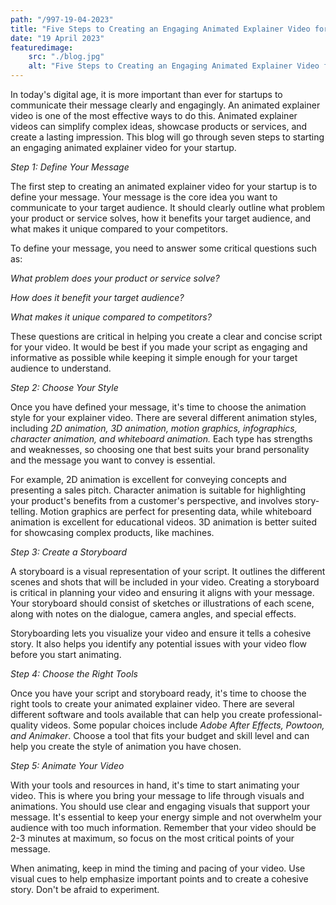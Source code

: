 ```yaml
---
path: "/997-19-04-2023"
title: "Five Steps to Creating an Engaging Animated Explainer Video for Your Business"
date: "19 April 2023"
featuredimage: 
    src: "./blog.jpg"
    alt: "Five Steps to Creating an Engaging Animated Explainer Video for Your Business"
---
```


In today's digital age, it is more important than ever for startups to communicate their message clearly and engagingly. An animated explainer video is one of the most effective ways to do this. Animated explainer videos can simplify complex ideas, showcase products or services, and create a lasting impression. This blog will go through seven steps to starting an engaging animated explainer video for your startup.

<em>Step 1: Define Your Message</em>

 The first step to creating an animated explainer video for your startup is to define your message. Your message is the core idea you want to communicate to your target audience. It should clearly outline what problem your product or service solves, how it benefits your target audience, and what makes it unique compared to your competitors.

To define your message, you need to answer some critical questions such as:

<i>What problem does your product or service solve?</i>

<i>How does it benefit your target audience?</i>

<i>What makes it unique compared to competitors?</i>

These questions are critical in helping you create a clear and concise script for your video. It would be best if you made your script as engaging and informative as possible while keeping it simple enough for your target audience to understand.

<em>Step 2: Choose Your Style</em> 

Once you have defined your message, it's time to choose the animation style for your explainer video. There are several different animation styles, including <em>2D animation, 3D animation, motion graphics, infographics, character animation, and whiteboard animation.</em> Each type has strengths and weaknesses, so choosing one that best suits your brand personality and the message you want to convey is essential.

For example, 2D animation is excellent for conveying concepts and presenting a sales pitch.
Character animation is suitable for highlighting your product's benefits from a customer's perspective, and involves story-telling.
Motion graphics are perfect for presenting data, while whiteboard animation is excellent for educational videos.
3D animation is better suited for showcasing complex products, like machines. 

<em>Step 3: Create a Storyboard</em> 

A storyboard is a visual representation of your script. It outlines the different scenes and shots that will be included in your video. Creating a storyboard is critical in planning your video and ensuring it aligns with your message. Your storyboard should consist of sketches or illustrations of each scene, along with notes on the dialogue, camera angles, and special effects.

Storyboarding lets you visualize your video and ensure it tells a cohesive story. It also helps you identify any potential issues with your video flow before you start animating.

<em>Step 4: Choose the Right Tools</em> 

Once you have your script and storyboard ready, it's time to choose the right tools to create your animated explainer video. There are several different software and tools available that can help you create professional-quality videos. Some popular choices include <em>Adobe After Effects, Powtoon, and Animaker</em>. Choose a tool that fits your budget and skill level and can help you create the style of animation you have chosen.

<em>Step 5: Animate Your Video</em> 

With your tools and resources in hand, it's time to start animating your video. This is where you bring your message to life through visuals and animations. You should use clear and engaging visuals that support your message. It's essential to keep your energy simple and not overwhelm your audience with too much information. Remember that your video should be 2-3 minutes at maximum, so focus on the most critical points of your message.

When animating, keep in mind the timing and pacing of your video. Use visual cues to help emphasize important points and to create a cohesive story. Don't be afraid to experiment.


